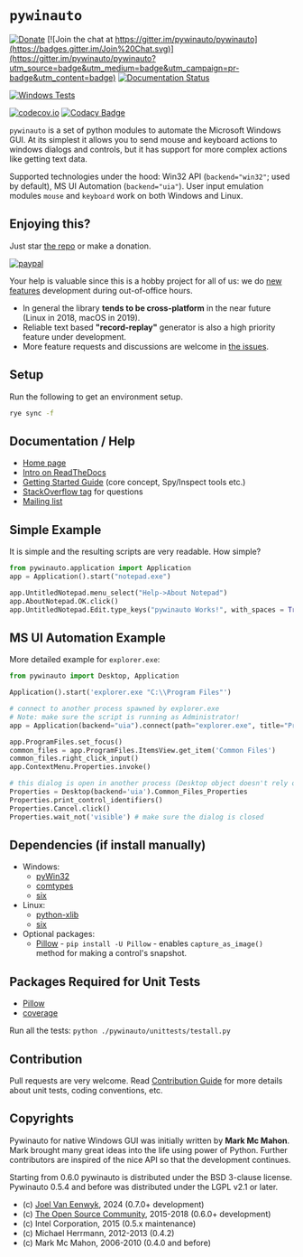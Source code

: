 # `pywinauto`

[![Donate](https://img.shields.io/badge/Donate-PayPal-green.svg)](https://www.paypal.com/cgi-bin/webscr?cmd=_s-xclick&hosted_button_id=UGXPL6AD29PHW)
[![Join the chat at https://gitter.im/pywinauto/pywinauto](https://badges.gitter.im/Join%20Chat.svg)](https://gitter.im/pywinauto/pywinauto?utm_source=badge&utm_medium=badge&utm_campaign=pr-badge&utm_content=badge)
[![Documentation Status](https://readthedocs.org/projects/pywinauto/badge/?version=latest)](https://pywinauto.readthedocs.org/en/latest/?badge=latest)

[![Windows Tests](https://ci.appveyor.com/api/projects/status/ykk30v7vcvkmpnoq/branch/develop?svg=true&passingText=Windows%20tests%20-%20OK&pendingText=Windows%20tests%20-%20running&failingText=Windows%20tests%20-%20fail)](https://ci.appveyor.com/project/joelvaneenwyk/pywinauto)

[![codecov.io](https://codecov.io/github/joelvaneenwyk/pywinauto/coverage.svg?branch=develop)](https://codecov.io/github/joelvaneenwyk/pywinauto?branch=develop)
[![Codacy Badge](https://app.codacy.com/project/badge/Grade/38ef0d0a767d4b91879be60e4649a8b1)](https://app.codacy.com/gh/joelvaneenwyk/pywinauto/dashboard?utm_source=gh&utm_medium=referral&utm_content=&utm_campaign=Badge_grade)

`pywinauto` is a set of python modules to automate the Microsoft Windows GUI.
At its simplest it allows you to send mouse and keyboard actions to windows
dialogs and controls, but it has support for more complex actions like getting text data.

Supported technologies under the hood: Win32 API (`backend="win32"`; used by default),
MS UI Automation (`backend="uia"`). User input emulation modules
 `mouse` and `keyboard` work on both Windows and Linux.

## Enjoying this?

Just star [the repo](https://github.com/joelvaneenwyk/pywinauto) or make a donation.

[![paypal](https://www.paypalobjects.com/en_US/i/btn/btn_donateCC_LG.gif)](https://www.paypal.com/cgi-bin/webscr?cmd=_s-xclick&hosted_button_id=UGXPL6AD29PHW)

Your help is valuable since this is a hobby project for all of us: we do
[new features](https://github.com/joelvaneenwyk/pywinauto/issues?q=is%3Aissue+is%3Aopen+label%3A%22New+Feature%22) development during out-of-office hours.

- In general the library **tends to be cross-platform** in the near future (Linux in 2018, macOS in 2019).
- Reliable text based **"record-replay"** generator is also a high priority feature under development.
- More feature requests and discussions are welcome in [the issues](https://github.com/joelvaneenwyk/pywinauto/issues).

## Setup

Run the following to get an environment setup.

```bash
rye sync -f
```

## Documentation / Help

- [Home page](https://pywinauto.github.io/)
- [Intro on ReadTheDocs](https://pywinauto.readthedocs.io/en/latest/)
- [Getting Started Guide](https://pywinauto.readthedocs.io/en/latest/getting_started.html) (core concept, Spy/Inspect tools etc.)
- [StackOverflow tag](https://stackoverflow.com/questions/tagged/pywinauto) for questions
- [Mailing list](https://sourceforge.net/p/pywinauto/mailman/)

## Simple Example

It is simple and the resulting scripts are very readable. How simple?

```python
from pywinauto.application import Application
app = Application().start("notepad.exe")

app.UntitledNotepad.menu_select("Help->About Notepad")
app.AboutNotepad.OK.click()
app.UntitledNotepad.Edit.type_keys("pywinauto Works!", with_spaces = True)
```

## MS UI Automation Example

More detailed example for `explorer.exe`:

```python
from pywinauto import Desktop, Application

Application().start('explorer.exe "C:\\Program Files"')

# connect to another process spawned by explorer.exe
# Note: make sure the script is running as Administrator!
app = Application(backend="uia").connect(path="explorer.exe", title="Program Files")

app.ProgramFiles.set_focus()
common_files = app.ProgramFiles.ItemsView.get_item('Common Files')
common_files.right_click_input()
app.ContextMenu.Properties.invoke()

# this dialog is open in another process (Desktop object doesn't rely on any process id)
Properties = Desktop(backend='uia').Common_Files_Properties
Properties.print_control_identifiers()
Properties.Cancel.click()
Properties.wait_not('visible') # make sure the dialog is closed
```

## Dependencies (if install manually)

- Windows:
  - [pyWin32](https://github.com/mhammond/pywin32/)
  - [comtypes](https://github.com/enthought/comtypes)
  - [six](https://pypi.python.org/pypi/six)
- Linux:
  - [python-xlib](https://github.com/python-xlib/python-xlib)
  - [six](https://pypi.python.org/pypi/six)
- Optional packages:
  - [Pillow](https://pypi.python.org/pypi/Pillow) - `pip install -U Pillow` - enables `capture_as_image()` method
    for making a control's snapshot.

## Packages Required for Unit Tests

- [Pillow](https://pypi.python.org/pypi/Pillow)
- [coverage](https://pypi.python.org/pypi/coverage)

Run all the tests: `python ./pywinauto/unittests/testall.py`

## Contribution

Pull requests are very welcome. Read [Contribution Guide](https://github.com/joelvaneenwyk/pywinauto/wiki/Contribution-Guide-(draft)) for more details about unit tests, coding conventions, etc.

## Copyrights

Pywinauto for native Windows GUI was initially written by **Mark Mc Mahon**.
Mark brought many great ideas into the life using power of Python.
Further contributors are inspired of the nice API so that the development continues.

Starting from 0.6.0 pywinauto is distributed under the BSD 3-clause license.
Pywinauto 0.5.4 and before was distributed under the LGPL v2.1 or later.

- (c) [Joel Van Eenwyk](https://github.com/joelvaneenwyk), 2024 (0.7.0+ development)
- (c) [The Open Source Community](https://github.com/joelvaneenwyk/pywinauto/graphs/contributors), 2015-2018 (0.6.0+ development)
- (c) Intel Corporation, 2015 (0.5.x maintenance)
- (c) Michael Herrmann, 2012-2013 (0.4.2)
- (c) Mark Mc Mahon, 2006-2010 (0.4.0 and before)
